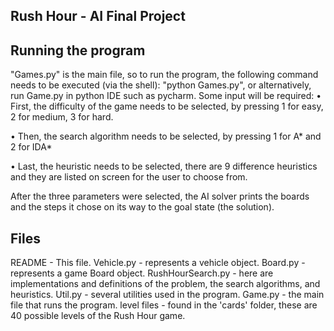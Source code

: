 Rush Hour - AI Final Project
----------------------------
  
Running the program
-------------------

"Games.py" is the main file, so to run the program, the following command needs to be executed (via the shell): "python Games.py",
or alternatively, run Game.py in python IDE such as pycharm. Some input will be required:
•	First, the difficulty of the game needs to be selected, by pressing 1 for easy, 2 for medium, 3 for hard.

•	Then, the search algorithm needs to be selected, by pressing 1 for A* and 2 for IDA*

•	Last, the heuristic needs to be selected, there are 9 difference heuristics and 
	they are listed on screen for the user to choose from.
	
After the three parameters were selected, the AI solver prints the boards and the steps it chose on
its way to the goal state (the solution).


Files
-------
README - This file.
Vehicle.py - represents a vehicle object.
Board.py - represents a game Board object.
RushHourSearch.py - here are implementations and definitions of the problem, the search algorithms, and heuristics.
Util.py - several utilities used in the program.
Game.py - the main file that runs the program.
level files - found in the 'cards' folder, these are 40 possible levels of the Rush Hour game.

